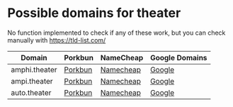 # Possible domains for theater

No function implemented to check if any of these work, but you can check manually with https://tld-list.com/

| Domain | Porkbun | NameCheap | Google Domains |
|---|---|---|---|
| amphi.theater | [Porkbun](https://porkbun.com/checkout/search?prb=e814663da1&tlds=&idnLanguage=&search=search&q=amphi.theater) | [Namecheap](https://www.namecheap.com/domains/registration/results/?domain=amphi.theater) | [Google](https://domains.google.com/registrar/search?searchTerm=amphi.theater) |
| ampi.theater | [Porkbun](https://porkbun.com/checkout/search?prb=e814663da1&tlds=&idnLanguage=&search=search&q=ampi.theater) | [Namecheap](https://www.namecheap.com/domains/registration/results/?domain=ampi.theater) | [Google](https://domains.google.com/registrar/search?searchTerm=ampi.theater) |
| auto.theater | [Porkbun](https://porkbun.com/checkout/search?prb=e814663da1&tlds=&idnLanguage=&search=search&q=auto.theater) | [Namecheap](https://www.namecheap.com/domains/registration/results/?domain=auto.theater) | [Google](https://domains.google.com/registrar/search?searchTerm=auto.theater) |
